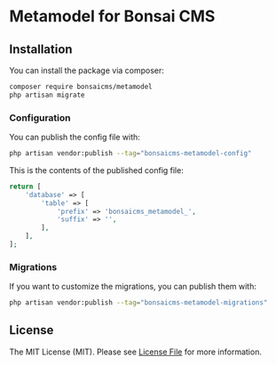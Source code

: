 # Metamodel for Bonsai CMS

## Installation

You can install the package via composer:

```bash
composer require bonsaicms/metamodel
php artisan migrate
```

### Configuration

You can publish the config file with:

```bash
php artisan vendor:publish --tag="bonsaicms-metamodel-config"
```

This is the contents of the published config file:

```php
return [
    'database' => [
        'table' => [
            'prefix' => 'bonsaicms_metamodel_',
            'suffix' => '',
        ],
    ],
];

```

### Migrations

If you want to customize the migrations, you can publish them with:

```bash
php artisan vendor:publish --tag="bonsaicms-metamodel-migrations"
```

## License

The MIT License (MIT). Please see [License File](LICENSE.md) for more information.
